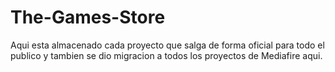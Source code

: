 # The-Games-Store
Aqui esta almacenado cada proyecto que salga de forma oficial para todo el publico y tambien se dio migracion a todos los proyectos de Mediafire aqui.
